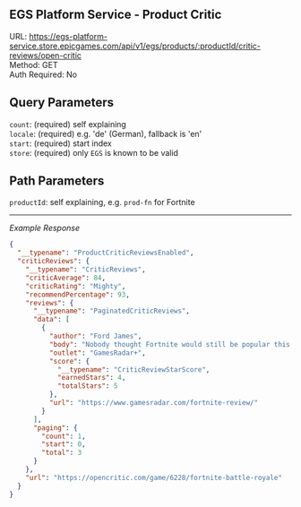 ## EGS Platform Service - Product Critic

URL: https://egs-platform-service.store.epicgames.com/api/v1/egs/products/:productId/critic-reviews/open-critic \
Method: GET \
Auth Required: No

## Query Parameters

`count`: (required) self explaining <br/>
`locale`: (required) e.g. 'de' (German), fallback is 'en' <br/>
`start`: (required) start index <br/>
`store`: (required) only `EGS` is known to be valid

## Path Parameters

`productId`: self explaining, e.g. `prod-fn` for Fortnite

---

_Example Response_

```json
{
  "__typename": "ProductCriticReviewsEnabled",
  "criticReviews": {
    "__typename": "CriticReviews",
    "criticAverage": 84,
    "criticRating": "Mighty",
    "recommendPercentage": 93,
    "reviews": {
      "__typename": "PaginatedCriticReviews",
      "data": [
        {
          "author": "Ford James",
          "body": "Nobody thought Fortnite would still be popular this late on, but it's continued to adapt and fight for its spot at the top of the battle royale ladder.",
          "outlet": "GamesRadar+",
          "score": {
            "__typename": "CriticReviewStarScore",
            "earnedStars": 4,
            "totalStars": 5
          },
          "url": "https://www.gamesradar.com/fortnite-review/"
        }
      ],
      "paging": {
        "count": 1,
        "start": 0,
        "total": 3
      }
    },
    "url": "https://opencritic.com/game/6228/fortnite-battle-royale"
  }
}
```
